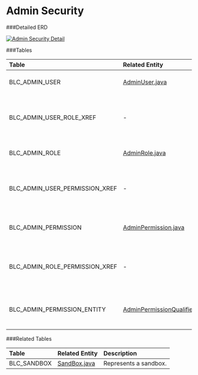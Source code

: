 # Admin Security



###Detailed ERD

[![Admin Security Detail](dataModel/AdminSecurityDetailedERD.png)](_img/dataModel/AdminSecurityDetailedERD.png)

###Tables

| Table               | Related Entity    | Description                                         |
|:--------------------|:------------------|:----------------------------------------------------|
|BLC\_ADMIN\_USER       | [AdminUser.java](http://javadoc.broadleafcommerce.org/current/open-admin-platform/org/broadleafcommerce/openadmin/server/security/domain/AdminUser.html)          | Represents an admin user.  |
|BLC\_ADMIN\_USER\_ROLE\_XREF | -      | Cross reference table that points to an admin user role.  |
|BLC\_ADMIN\_ROLE       | [AdminRole.java](http://javadoc.broadleafcommerce.org/current/open-admin-platform/org/broadleafcommerce/openadmin/server/security/domain/AdminRole.html)          | Represents an admin user role.  |
|BLC\_ADMIN\_USER\_PERMISSION\_XREF| - | Cross reference table that points to an admin user permission.  |
|BLC\_ADMIN\_PERMISSION | [AdminPermission.java](http://javadoc.broadleafcommerce.org/current/open-admin-platform/org/broadleafcommerce/openadmin/server/security/domain/AdminPermission.html)          | Represents an admin user permission.  |
|BLC\_ADMIN\_ROLE\_PERMISSION\_XREF| - | Cross reference table that points to an admin role permission.  |
|BLC\_ADMIN\_PERMISSION\_ENTITY   | [AdminPermissionQualifiedEntity.java](http://javadoc.broadleafcommerce.org/current/open-admin-platform/org/broadleafcommerce/openadmin/server/security/domain/AdminPermissionQualifiedEntity.html) | Represents an admin user permission entity.  |

###Related Tables

| Table               | Related Entity    | Description                                         |
|:--------------------|:------------------|:----------------------------------------------------|
|BLC\_SANDBOX          | [SandBox.java](http://javadoc.broadleafcommerce.org/current/common/org/broadleafcommerce/common/sandbox/domain/SandBox.html)          | Represents a sandbox.  |
